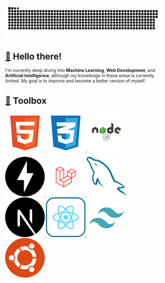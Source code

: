 <picture>
  <source media="(prefers-color-scheme: dark)" srcset="https://raw.githubusercontent.com/moodpanda/moodpanda/output/github-contribution-grid-snake-dark.svg">
  <source media="(prefers-color-scheme: light)" srcset="https://raw.githubusercontent.com/moodpanda/moodpanda/output/github-contribution-grid-snake.svg">
  <img alt="github contribution grid snake animation" src="https://raw.githubusercontent.com/moodpanda/moodpanda/output/github-contribution-grid-snake.svg">
</picture>

# [👋](https://emojipedia.org/waving-hand) Hello there!

I'm currently deep diving into **Machine Learning**, **Web Development**, and **Artificial Intelligence**, although my knowledge in these areas is currently limited. My goal is to improve and become a better version of myself.

# [🧰](https://emojipedia.org/toolbox) Toolbox
<a href="https://developer.mozilla.org/en-US/docs/Glossary/HTML5" target="_blank"><img src="icons/html.svg" title="Html5"/></a><a href="">
<a href="https://developer.mozilla.org/en-US/docs/Glossary/HTML5" target="_blank"><img src="icons/css.svg" title="CSS"/></a><a href="">
<a href="https://developer.mozilla.org/en-US/docs/Glossary/HTML5" target="_blank"><img src="icons/node-js.svg" title="NodeJS"/></a><a href="">
<!-- <a href="https://developer.mozilla.org/en-US/docs/Glossary/HTML5" target="_blank"><img src="icons/python.svg" title="Python"/></a><a href=""> -->
<a href="https://developer.mozilla.org/en-US/docs/Glossary/HTML5" target="_blank"><img src="icons/fastapi.svg" title="FastAPI"/></a><a href="">
<a href="https://developer.mozilla.org/en-US/docs/Glossary/HTML5" target="_blank"><img src="icons/laravel.svg" title="Laravel"/></a><a href="">
<a href="https://developer.mozilla.org/en-US/docs/Glossary/HTML5" target="_blank"><img src="icons/mysql.svg" title="MySQL"/></a><a href="">
<a href="https://developer.mozilla.org/en-US/docs/Glossary/HTML5" target="_blank"><img src="icons/nextjs.svg" title="NextJS"/></a><a href="">
<a href="https://developer.mozilla.org/en-US/docs/Glossary/HTML5" target="_blank"><img src="icons/react.svg" title="ReactJS"/></a><a href="">
<a href="https://developer.mozilla.org/en-US/docs/Glossary/HTML5" target="_blank"><img src="icons/tailwind.svg" title="TailwindCSS"/></a><a href="">
<a href="https://developer.mozilla.org/en-US/docs/Glossary/HTML5" target="_blank"><img src="icons/ubuntu.svg" title="Ubuntu"/></a><a href="">